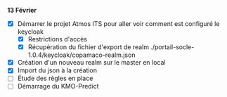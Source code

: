 **13 Février**
- [x] Démarrer le projet Atmos ITS pour aller voir comment est configuré le keycloak
    - [x] Restrictions d'accès
    - [x] Récupération du fichier d'export de realm ./portail-socle-1.0.4/keycloak/copamaco-realm.json
- [x] Création d'un nouveau realm sur le master en local
- [x] Import du json à la création
- [ ] Étude des règles en place
- [ ] Démarrage du KMO-Predict
